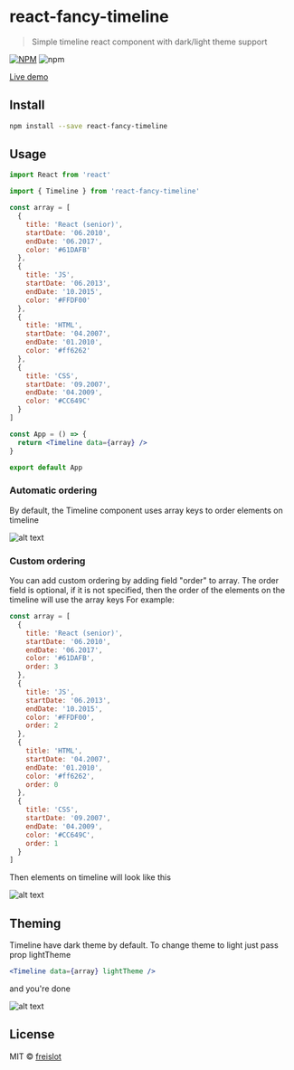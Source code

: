 # react-fancy-timeline

> Simple timeline react component with dark/light theme support

[![NPM](https://img.shields.io/npm/v/react-fancy-timeline.svg)](https://www.npmjs.com/package/react-fancy-timeline) ![npm](https://img.shields.io/npm/dt/react-fancy-timeline)

[Live demo](https://freislot.github.io/react-fancy-timeline/)

## Install

```bash
npm install --save react-fancy-timeline
```

## Usage

```jsx
import React from 'react'

import { Timeline } from 'react-fancy-timeline'

const array = [
  {
    title: 'React (senior)',
    startDate: '06.2010',
    endDate: '06.2017',
    color: '#61DAFB'
  },
  {
    title: 'JS',
    startDate: '06.2013',
    endDate: '10.2015',
    color: '#FFDF00'
  },
  {
    title: 'HTML',
    startDate: '04.2007',
    endDate: '01.2010',
    color: '#ff6262'
  },
  {
    title: 'CSS',
    startDate: '09.2007',
    endDate: '04.2009',
    color: '#CC649C'
  }
]

const App = () => {
  return <Timeline data={array} />
}

export default App
```
### Automatic ordering
By default, the Timeline component uses array keys to order elements on timeline

![alt text](https://freislot.github.io/react-fancy-timeline/auto-order.png)

### Custom ordering
You can add custom ordering by adding field "order" to array.
The order field is optional, if it is not specified, then the order of the elements on the timeline will use the array keys
For example:

```jsx
const array = [
  {
    title: 'React (senior)',
    startDate: '06.2010',
    endDate: '06.2017',
    color: '#61DAFB',
    order: 3
  },
  {
    title: 'JS',
    startDate: '06.2013',
    endDate: '10.2015',
    color: '#FFDF00',
    order: 2
  },
  {
    title: 'HTML',
    startDate: '04.2007',
    endDate: '01.2010',
    color: '#ff6262',
    order: 0
  },
  {
    title: 'CSS',
    startDate: '09.2007',
    endDate: '04.2009',
    color: '#CC649C',
    order: 1
  }
]
```

Then elements on timeline will look like this

![alt text](https://freislot.github.io/react-fancy-timeline/custom-order.png)

## Theming
Timeline have dark theme by default.
To change theme to light just pass prop lightTheme

```jsx
<Timeline data={array} lightTheme />
```
and you're done

![alt text](https://freislot.github.io/react-fancy-timeline/timeline-light.png)

## License

MIT © [freislot](https://github.com/freislot)
